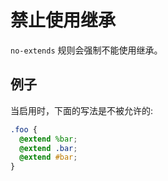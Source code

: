 # 禁止使用继承

`no-extends` 规则会强制不能使用继承。

## 例子

当启用时，下面的写法是不被允许的:

```scss
.foo {
  @extend %bar;
  @extend .bar;
  @extend #bar;
}
```
